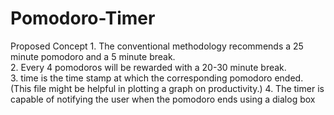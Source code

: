 # Pomodoro-Timer
Proposed Concept
     1. The conventional methodology recommends a 25 minute pomodoro and a 5 minute
         break.  
     2. Every 4 pomodoros will be rewarded with a 20-30 minute break.  
     3. time is the time stamp at which the corresponding pomodoro ended. (This file might be helpful 
         in plotting a graph on productivity.) 
     4. The timer is capable of notifying the user when the pomodoro ends using  a dialog box
